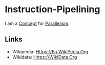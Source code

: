 # Instruction-Pipelining

I am a [Concept](600011.md) for [Parallelism](10000103.md).

## Links

- Wikipedia: [Https://En.WikiPedia.Org](https://en.wikipedia.org/wiki/Instruction_pipelining)
- Wikidata: [Https://WikiData.Org](https://wikidata.org/wiki/Q2490641)
